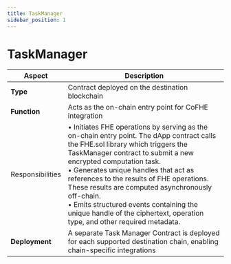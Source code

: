 ```yaml
---
title: TaskManager
sidebar_position: 1
---
```


# TaskManager


| Aspect | Description |
|---------|-------------|
| **Type** | Contract deployed on the destination blockchain |
| **Function** | Acts as the on-chain entry point for CoFHE integration |
| Responsibilities | • Initiates FHE operations by serving as the on-chain entry point. The dApp contract calls the FHE.sol library which triggers the TaskManager contract to submit a new encrypted computation task. </br> • Generates unique handles that act as references to the results of FHE operations. These results are computed asynchronously off-chain. </br>• Emits structured events containing the unique handle of the ciphertext, operation type, and other required metadata. |
| **Deployment** | A separate Task Manager Contract is deployed for each supported destination chain, enabling chain-specific integrations |
